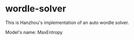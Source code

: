 # wordle-solver

This is Hanzhou's implementation of an auto wordle solver.

Model's name: MaxEntropy
